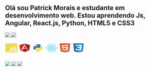 ## Olá sou Patrick Morais e estudante em desenvolvimento web. Estou aprendendo Js, Angular, React.js, Python, HTML5 e CSS3


<a href="https://github.com/patrickmorais/github-readme-stats">
  <img height="180em" src="https://github-readme-stats.vercel.app/api?username=patrickmorais&show_icons=true&theme=tokyonight&include_all_commits=true&count_private=true"/>
</a>

<a href="https://github.com/patrickmorais/github-readme-stats">
  <img height"180" src="https://github-readme-stats.vercel.app/api/top-langs/?username=patrickmorais&layout=compact&theme=tokyonight&hide_border=false"/>
</a>

<div> 
  <div style="display: inline_block"><br>
  <img align="center" alt="Patrick-Javascript" height="30" width="40" src="https://raw.githubusercontent.com/devicons/devicon/master/icons/javascript/javascript-plain.svg">
  <img align="center" alt="Patrick-Angular" height="30" width="40" src="https://raw.githubusercontent.com/devicons/devicon/master/icons/angularjs/angularjs-original.svg" />
  <img align="center" alt="Patrick-Python" height="30" width="40" src="https://raw.githubusercontent.com/devicons/devicon/master/icons/python/python-original.svg">
  <img align="center" alt="Patrick-React" height="30" width="40" src="https://raw.githubusercontent.com/devicons/devicon/master/icons/react/react-original.svg">
  <img align="center" alt="Patrick-HTML" height="30" width="40" src="https://raw.githubusercontent.com/devicons/devicon/master/icons/html5/html5-original.svg">
  <img align="center" alt="Patrick-CSS" height="30" width="40" src="https://raw.githubusercontent.com/devicons/devicon/master/icons/css3/css3-original.svg">
</div>

##

<div> 
  <a href ="mailto:patrick.morais@live.com"><img src="https://img.shields.io/badge/Outlook-0078D4?style=for-the-badge&logo=microsoft-outlook&logoColor=white" target="_blank"></a>
  <a href="https://instagram.com/patrickmorais" target="_blank"><img src="https://img.shields.io/badge/-Instagram-%23E4405F?style=for-the-badge&logo=instagram&logoColor=white" target="_blank"></a>
  <a href="https://www.linkedin.com/in/patrick-morais-bb51a221/" target="_blank"><img src="https://img.shields.io/badge/-LinkedIn-%230077B5?style=for-the-badge&logo=linkedin&logoColor=white" target="_blank"></a>   
</div>
